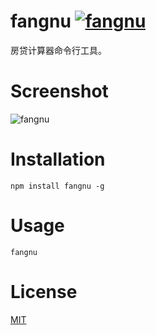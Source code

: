 
# fangnu [![fangnu][1]](https://travis-ci.org/huangruichang/fangnu)
房贷计算器命令行工具。

# Screenshot

![fangnu][2]


# Installation

````
npm install fangnu -g
````

# Usage
````
fangnu
````

# License

[MIT][3]


  [1]: https://api.travis-ci.org/huangruichang/fangnu.svg?branch=master
  [2]: https://cdn.jsdelivr.net/gh/huangruichang/fangnu@332318ba/assets/fangnu.gif
  [3]: http://opensource.org/licenses/MIT